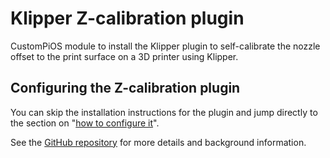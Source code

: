 # Klipper Z-calibration plugin

CustomPiOS module to install the Klipper plugin to self-calibrate the nozzle
offset to the print surface on a 3D printer using Klipper.

## Configuring the Z-calibration plugin

You can skip the installation instructions for the plugin and jump directly to
the section on "[how to configure
it](https://github.com/protoloft/klipper_z_calibration#how-to-configure-it)".

See the [GitHub repository](https://github.com/protoloft/klipper_z_calibration)
for more details and background information.
